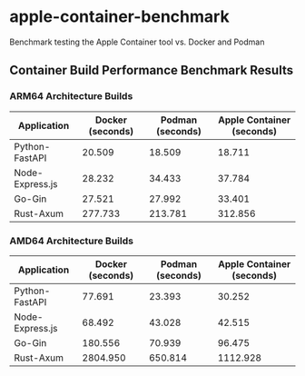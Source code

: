 # apple-container-benchmark
Benchmark testing the Apple Container tool vs. Docker and Podman

## Container Build Performance Benchmark Results

### ARM64 Architecture Builds

| Application | Docker (seconds) | Podman (seconds) | Apple Container (seconds) |
|-------------|------------------|------------------|---------------------------|
| Python-FastAPI | 20.509 | 18.509 | 18.711 |
| Node-Express.js | 28.232 | 34.433 | 37.784 |
| Go-Gin | 27.521 | 27.992 | 33.401 |
| Rust-Axum | 277.733 | 213.781 | 312.856 |

### AMD64 Architecture Builds

| Application | Docker (seconds) | Podman (seconds) | Apple Container (seconds) |
|-------------|------------------|------------------|---------------------------|
| Python-FastAPI | 77.691 | 23.393 | 30.252 |
| Node-Express.js | 68.492 | 43.028 | 42.515 |
| Go-Gin | 180.556 | 70.939 | 96.475 |
| Rust-Axum | 2804.950 | 650.814 | 1112.928 |
